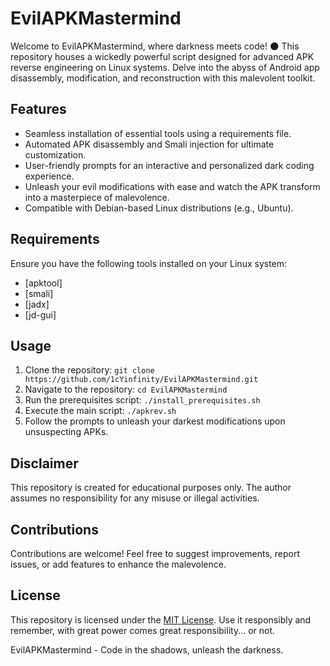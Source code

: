 # EvilAPKMastermind

Welcome to EvilAPKMastermind, where darkness meets code! 🌑 This repository houses a wickedly powerful script designed for advanced APK reverse engineering on Linux systems. Delve into the abyss of Android app disassembly, modification, and reconstruction with this malevolent toolkit.

## Features

- Seamless installation of essential tools using a requirements file.
- Automated APK disassembly and Smali injection for ultimate customization.
- User-friendly prompts for an interactive and personalized dark coding experience.
- Unleash your evil modifications with ease and watch the APK transform into a masterpiece of malevolence.
- Compatible with Debian-based Linux distributions (e.g., Ubuntu).

## Requirements

Ensure you have the following tools installed on your Linux system:

- [apktool]<br>
- [smali]<br>
- [jadx]<br>
- [jd-gui]<br>

## Usage

1. Clone the repository: `git clone https://github.com/1cYinfinity/EvilAPKMastermind.git`<br>
2. Navigate to the repository: `cd EvilAPKMastermind`<br>
3. Run the prerequisites script: `./install_prerequisites.sh`<br>
4. Execute the main script: `./apkrev.sh`<br>
5. Follow the prompts to unleash your darkest modifications upon unsuspecting APKs.

## Disclaimer

This repository is created for educational purposes only. The author assumes no responsibility for any misuse or illegal activities.

## Contributions

Contributions are welcome! Feel free to suggest improvements, report issues, or add features to enhance the malevolence.

## License

This repository is licensed under the [MIT License](LICENSE.md). Use it responsibly and remember, with great power comes great responsibility... or not.

EvilAPKMastermind - Code in the shadows, unleash the darkness.
